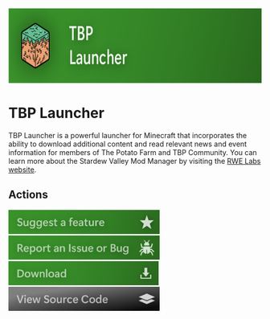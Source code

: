 <a href="https://github.com/RWELabs/Minecraft"><img src= "https://github.com/RWELabs/RWELabs/blob/main/images/TBPLauncherBanner.png?raw=true" height=150px></a>
<br>

# TBP Launcher
TBP Launcher is a powerful launcher for Minecraft that incorporates the ability to download additional content and read relevant news and event information for members of The Potato Farm and TBP Community. You can learn more about the Stardew Valley Mod Manager by visiting the [RWE Labs website](https://rwelabs.github.io/minecraft/).

## Actions
<a href="https://github.com/RWELabs/Minecraft/issues/new"> <img src="https://github.com/RWELabs/RWELabs/blob/main/images/Button_SuggestFeature_Green.png?raw=true" height=48px></a>
<a href="https://github.com/RWELabs/Minecraft/issues/new"> <img src="https://github.com/RWELabs/RWELabs/blob/main/images/Button_ReportBug_Green.png?raw=true" height=48px></a>
<a href="https://rwe.app/labs/minecraft/get"> <img src="https://github.com/RWELabs/RWELabs/blob/main/images/Button_Download_Green.png?raw=true" height=48px></a>
<a href="https://github.com/RWELabs/Minecraft"> <img src="https://github.com/RWELabs/RWELabs/blob/main/images/Button_ViewSource.png?raw=true" height=48px></a>